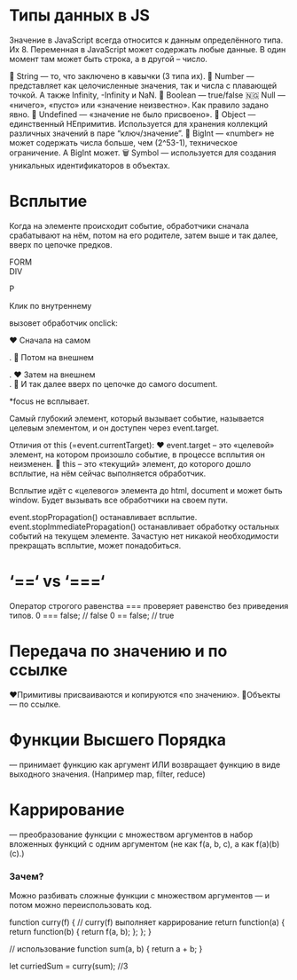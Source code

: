 # Типы данных в JS

Значение в JavaScript всегда относится к данным определённого типа. Их 8. Переменная в JavaScript может содержать любые данные. В один момент там может быть строка, а в другой – число.

🥪 String — то, что заключено в кавычки (3 типа их).
🍗 Number — представляет как целочисленные значения, так и числа с плавающей точкой. А также Infinity, -Infinity и NaN.
🍌 Boolean — true/false
🇳🇬 Null  — «ничего», «пусто» или «значение неизвестно». Как правило задано явно.
🥑 Undefined — «значение не было присвоено».
🥒 Object — единственный НЕпримитив. Используется для хранения коллекций различных значений в паре “ключ/значение”.
🥊 BigInt — «number» не может содержать числа больше, чем (2^53-1), техническое ограничение. А BigInt может.
🗑 Symbol — используется для создания уникальных идентификаторов в объектах.

# Всплытие

Когда на элементе происходит событие, обработчики сначала срабатывают на нём, потом на его родителе, затем выше и так далее, вверх по цепочке предков.

<form onclick="alert('form')">FORM
  <div onclick="alert('div')">DIV
    <p onclick="alert('p')">P</p>
  </div>
</form>

Клик по внутреннему <p> вызовет обработчик onclick:

❤️ Сначала на самом <p>.
🥚 Потом на внешнем <div>.
❤️ Затем на внешнем <form>.
🥚 И так далее вверх по цепочке до самого document.

*focus не всплывает.



Самый глубокий элемент, который вызывает событие, называется целевым элементом, и он доступен через event.target.

Отличия от this (=event.currentTarget):
❤️ event.target – это «целевой» элемент, на котором произошло событие, в процессе всплытия он неизменен.
🥚 this – это «текущий» элемент, до которого дошло всплытие, на нём сейчас выполняется обработчик.



Всплытие идёт с «целевого» элемента до html, document и может быть window. Будет вызывать все обработчики на своем пути. 

event.stopPropagation() останавливает всплытие.
event.stopImmediatePropagation() останавливает обработку остальных событий на текущем элементе.
Зачастую нет никакой необходимости прекращать всплытие, может понадобиться.
  
# ‘==‘ vs ‘===‘
  
Оператор строгого равенства === проверяет равенство без приведения типов.
0 === false; // false
0 == false; // true
  
# Передача по значению и по ссылке
  
❤️Примитивы присваиваются и копируются «по значению».
🥚Объекты — по ссылке.
  
# Функции Высшего Порядка
  — принимает функцию как аргумент ИЛИ возвращает функцию в виде выходного значения. (Например map, filter, reduce)
  
# Каррирование
  
  — преобразование функции с множеством аргументов в набор вложенных функций с одним аргументом (не как f(a, b, c), а как f(a)(b)(c).)

### Зачем?
Можно разбивать сложные функции с множеством аргументов — и потом можно переиспользовать код.

function curry(f) { // curry(f) выполняет каррирование
  return function(a) {
    return function(b) {
      return f(a, b);
    };
  };
}

// использование
function sum(a, b) {
  return a + b;
}

let curriedSum = curry(sum); //3
